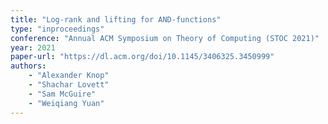 ```yaml
---
title: "Log-rank and lifting for AND-functions"
type: "inproceedings"
conference: "Annual ACM Symposium on Theory of Computing (STOC 2021)"
year: 2021
paper-url: "https://dl.acm.org/doi/10.1145/3406325.3450999"
authors:
    - "Alexander Knop"
    - "Shachar Lovett"
    - "Sam McGuire"
    - "Weiqiang Yuan"
---
```

